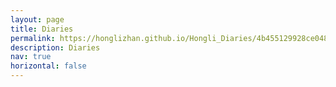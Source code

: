 ```yaml
---
layout: page
title: Diaries
permalink: https://honglizhan.github.io/Hongli_Diaries/4b455129928ce048e6fca751377ca365df808b0e/index.html
description: Diaries
nav: true
horizontal: false
---
```

